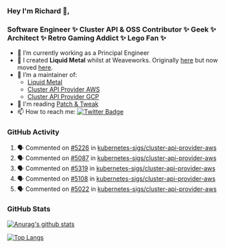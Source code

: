 ### Hey I'm Richard 👋, 

<h3 align="left">Software Engineer ✨ Cluster API & OSS Contributor ✨ Geek ✨ Architect ✨ Retro Gaming Addict ✨ Lego Fan ✨</h3>

- 🔭 I’m currently working as a Principal Engineer
- 📯 I created **Liquid Metal** whilst at Weaveworks. Originally [here](https://github.com/weaveworks-liquidmetal) but now moved [here](https://github.com/liquidmetal-dev).
- 👯 I’m a maintainer of:
  -  [Liquid Metal](https://github.com/liquidmetal-dev)
  -  [Cluster API Provider AWS](https://github.com/kubernetes-sigs/cluster-api-provider-aws)
  -  [Cluster API Provider GCP](https://github.com/kubernetes-sigs/cluster-api-provider-gcp)
- 💬 I'm reading [Patch & Tweak](https://bjooks.com/products/patch-tweak-exploring-modular-synthesis)
- 📫 How to reach me: [![Twitter Badge](https://img.shields.io/badge/-@fruit_case-00acee?style=flat&logo=Twitter&logoColor=white)](https://twitter.com/intent/follow?screen_name=fruit_case "Follow on Twitter")

### GitHub Activity 

<!--START_SECTION:activity-->
1. 🗣 Commented on [#5226](https://github.com/kubernetes-sigs/cluster-api-provider-aws/pull/5226#issuecomment-2698450967) in [kubernetes-sigs/cluster-api-provider-aws](https://github.com/kubernetes-sigs/cluster-api-provider-aws)
2. 🗣 Commented on [#5087](https://github.com/kubernetes-sigs/cluster-api-provider-aws/pull/5087#issuecomment-2698420192) in [kubernetes-sigs/cluster-api-provider-aws](https://github.com/kubernetes-sigs/cluster-api-provider-aws)
3. 🗣 Commented on [#5319](https://github.com/kubernetes-sigs/cluster-api-provider-aws/pull/5319#issuecomment-2698417939) in [kubernetes-sigs/cluster-api-provider-aws](https://github.com/kubernetes-sigs/cluster-api-provider-aws)
4. 🗣 Commented on [#5108](https://github.com/kubernetes-sigs/cluster-api-provider-aws/pull/5108#issuecomment-2698408686) in [kubernetes-sigs/cluster-api-provider-aws](https://github.com/kubernetes-sigs/cluster-api-provider-aws)
5. 🗣 Commented on [#5022](https://github.com/kubernetes-sigs/cluster-api-provider-aws/pull/5022#issuecomment-2698405902) in [kubernetes-sigs/cluster-api-provider-aws](https://github.com/kubernetes-sigs/cluster-api-provider-aws)
<!--END_SECTION:activity-->

### GitHub Stats

[![Anurag's github stats](https://github-readme-stats.vercel.app/api?username=richardcase&count_private=true&show_icons=true)](https://github.com/anuraghazra/github-readme-stats)

[![Top Langs](https://github-readme-stats.vercel.app/api/top-langs/?username=richardcase&hide=html&layout=compact)](https://github.com/anuraghazra/github-readme-stats)

